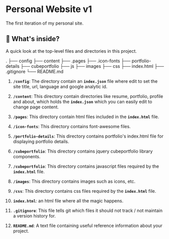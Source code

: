 # Personal Website v1

The first iteration of my personal site.


## 🧐 What's inside?

A quick look at the top-level files and directories in this project.

.
├── config
├── content
├── .pages
├── .icon-fonts
├── portfolio-details
├── cubeportfolio
├── js
├── images
├── css
├── index.html
├── .gitignore
└── README.md

1.  **`/config`**: The directory contain an **`index.json`** file where edit to set the site title, url, language and  google analytic id.

2.  **`/content`**: This directory contain directories like resume, portfolio, profile and about, which holds the **`index.json`** which you can easily edit to change page content.

3.  **`/pages`**: This directory contain html files included in the **`index.html`** file.

4.  **`/icon-fonts`**: This directory contains font-awesome files.

5.  **`/portfolio-details`**: This directory contains portfolio's index.html file for displaying portfolio details.

6.  **`/cubeportfolio`**: This directory contains jquery cubeportfolio library components.

7.  **`/cubeportfolio`**: This directory contains javascript files required by the **`index.html`** file.

8.  **`/images`**: This directory contains images such as icons, etc.

9.  **`/css`**: This directory contains css files required by the **`index.html`** file.

10.  **`index.html`**: an html file where all the magic happens.

11.  **`.gitignore`**: This file tells git which files it should not track / not maintain a version history for.

12. **`README.md`**: A text file containing useful reference information about your project.
